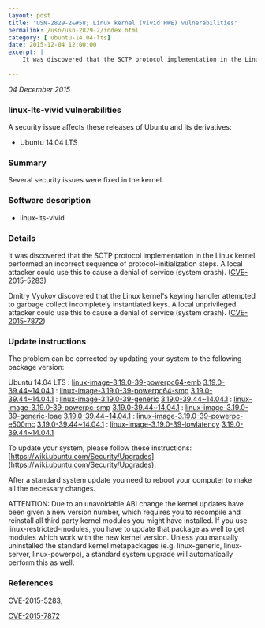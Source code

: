 ```yaml
---
layout: post
title: "USN-2829-2&#58; Linux kernel (Vivid HWE) vulnerabilities"
permalink: /usn/usn-2829-2/index.html
category: [ ubuntu-14.04-lts]
date: 2015-12-04 12:00:00
excerpt: |
    It was discovered that the SCTP protocol implementation in the Linux kernel performed an incorrect sequence of protocol-initialization steps. A local attacker could use this to cause a denial of service (system crash). ([CVE-2015-5283](http://people.ubuntu.com/~ubuntu-security/cve/CVE-2015-5283))
    
--- 
```

 
 

*04 December 2015*

### linux-lts-vivid vulnerabilities

A security issue affects these releases of Ubuntu and its derivatives:

* Ubuntu 14.04 LTS

### Summary

Several security issues were fixed in the kernel. 

### Software description

* linux-lts-vivid 

### Details

It was discovered that the SCTP protocol implementation in the Linux kernel performed an incorrect sequence of protocol-initialization steps. A local attacker could use this to cause a denial of service (system crash). ([CVE-2015-5283](http://people.ubuntu.com/~ubuntu-security/cve/CVE-2015-5283))

Dmitry Vyukov discovered that the Linux kernel&#39;s keyring handler attempted to garbage collect incompletely instantiated keys. A local unprivileged attacker could use this to cause a denial of service (system crash). ([CVE-2015-7872](http://people.ubuntu.com/~ubuntu-security/cve/CVE-2015-7872)) 

### Update instructions

The problem can be corrected by updating your system to the following package version:

Ubuntu 14.04 LTS
 : [linux-image-3.19.0-39-powerpc64-emb](https://launchpad.net/ubuntu/+source/linux-lts-vivid) <span> [3.19.0-39.44~14.04.1](https://launchpad.net/ubuntu/+source/linux-lts-vivid/3.19.0-39.44~14.04.1) </span> 
 : [linux-image-3.19.0-39-powerpc64-smp](https://launchpad.net/ubuntu/+source/linux-lts-vivid) <span> [3.19.0-39.44~14.04.1](https://launchpad.net/ubuntu/+source/linux-lts-vivid/3.19.0-39.44~14.04.1) </span> 
 : [linux-image-3.19.0-39-generic](https://launchpad.net/ubuntu/+source/linux-lts-vivid) <span> [3.19.0-39.44~14.04.1](https://launchpad.net/ubuntu/+source/linux-lts-vivid/3.19.0-39.44~14.04.1) </span> 
 : [linux-image-3.19.0-39-powerpc-smp](https://launchpad.net/ubuntu/+source/linux-lts-vivid) <span> [3.19.0-39.44~14.04.1](https://launchpad.net/ubuntu/+source/linux-lts-vivid/3.19.0-39.44~14.04.1) </span> 
 : [linux-image-3.19.0-39-generic-lpae](https://launchpad.net/ubuntu/+source/linux-lts-vivid) <span> [3.19.0-39.44~14.04.1](https://launchpad.net/ubuntu/+source/linux-lts-vivid/3.19.0-39.44~14.04.1) </span> 
 : [linux-image-3.19.0-39-powerpc-e500mc](https://launchpad.net/ubuntu/+source/linux-lts-vivid) <span> [3.19.0-39.44~14.04.1](https://launchpad.net/ubuntu/+source/linux-lts-vivid/3.19.0-39.44~14.04.1) </span> 
 : [linux-image-3.19.0-39-lowlatency](https://launchpad.net/ubuntu/+source/linux-lts-vivid) <span> [3.19.0-39.44~14.04.1](https://launchpad.net/ubuntu/+source/linux-lts-vivid/3.19.0-39.44~14.04.1) </span> 

To update your system, please follow these instructions: [https://wiki.ubuntu.com/Security/Upgrades](https://wiki.ubuntu.com/Security/Upgrades).

After a standard system update you need to reboot your computer to make all the necessary changes.

ATTENTION: Due to an unavoidable ABI change the kernel updates have been given a new version number, which requires you to recompile and reinstall all third party kernel modules you might have installed. If you use linux-restricted-modules, you have to update that package as well to get modules which work with the new kernel version. Unless you manually uninstalled the standard kernel metapackages (e.g. linux-generic, linux-server, linux-powerpc), a standard system upgrade will automatically perform this as well. 

### References

 
 [CVE-2015-5283](http://people.ubuntu.com/~ubuntu-security/cve/CVE-2015-5283), 

 [CVE-2015-7872](http://people.ubuntu.com/~ubuntu-security/cve/CVE-2015-7872)
 

